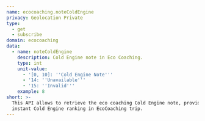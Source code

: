 ```yaml
---
name: ecocoaching.noteColdEngine
privacy: Geolocation Private
type:
  - get
  - subscribe
domain: ecocoaching
data:
  - name: noteColdEngine
    description: Cold Engine note in Eco Coaching.
    type: int
    unit-value:
      - '[0, 10]: ''Cold Engine Note'''
      - '14: ''Unavailable'''
      - '15: ''Invalid'''
    example: 8
short: >-
  This API allows to retrieve the eco coaching Cold Engine note, providing
  instant Cold Engine ranking in EcoCoaching trip.
---
```


